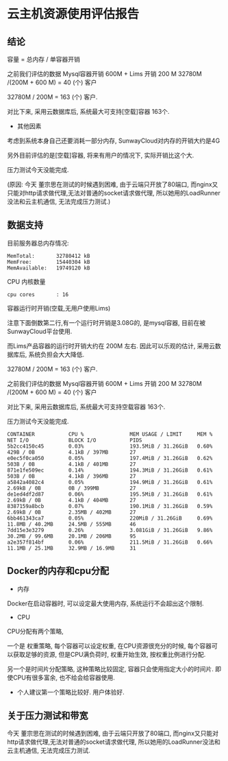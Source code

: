 云主机资源使用评估报告
==

结论
--


容量 = 总内存 / 单容器开销

之前我们评估的数据 Mysql容器开销 600M +  Lims 开销 200 M
32780M /(200M + 600 M)  = 40 (个) 客户

32780M / 200M = 163 (个) 客户.

对比下来, 采用云数据库后, 系统最大可支持[空载]容器 163个.

- 其他因素

 考虑到系统本身自己还要消耗一部分内存, SunwayCloud对内存的开销大约是4G 
 
 另外目前评估的是[空载]容器, 将来有用户的情况下, 实际开销比这个大.

 压力测试今天没能完成. 
 
 (原因: 今天 董宗思在测试的时候遇到困难, 由于云端只开放了80端口, 而nginx又只能对http请求做代理,无法对普通的socket请求做代理, 所以她用的LoadRunner没法和云主机通信, 无法完成压力测试.)

数据支持
--
 
目前服务器总内存情况:

```
MemTotal:       32780412 kB
MemFree:        15440304 kB
MemAvailable:   19749120 kB
```

CPU 内核数量

```
cpu cores       : 16

```

容器运行时开销(空载,无用户使用Lims)

注意下面倒数第二行,有一个运行时开销是3.08G的, 是mysql容器, 目前在被SunwayCloud平台使用.

而Lims产品容器的运行时开销大约在 200M 左右.  因此可以乐观的估计,  采用云数据库后, 系统负担会大大降低.  

32780M / 200M = 163 (个) 客户.

之前我们评估的数据 Mysql容器开销 600M +  Lims 开销 200 M
32780M /(200M + 600 M)  = 40 (个) 客户

对比下来, 采用云数据库后, 系统最大可支持空载容器 163个.

压力测试今天没能完成.


```
CONTAINER           CPU %               MEM USAGE / LIMIT     MEM %               NET I/O             BLOCK I/O           PIDS
5b2cc4150c45        0.03%               193.5MiB / 31.26GiB   0.60%               429B / 0B           4.1kB / 397MB       27
e0ec5f0ca050        0.05%               197.4MiB / 31.26GiB   0.62%               503B / 0B           4.1kB / 401MB       27
871e1fe509ec        0.14%               194.3MiB / 31.26GiB   0.61%               503B / 0B           4.1kB / 396MB       27
a5842a4082c4        0.05%               194.9MiB / 31.26GiB   0.61%               2.69kB / 0B         0B / 399MB          27
de1ed4df2d87        0.06%               195.5MiB / 31.26GiB   0.61%               2.69kB / 0B         4.1kB / 404MB       27
8387159a8bcb        0.07%               190.1MiB / 31.26GiB   0.59%               2.69kB / 0B         2.35MB / 402MB      27
6bb461343ca7        0.05%               220MiB / 31.26GiB     0.69%               11.8MB / 40.2MB     24.5MB / 555MB      46
7dd15e3e3279        0.26%               3.081GiB / 31.26GiB   9.86%               30.2MB / 99.6MB     20.1MB / 206MB      95
a2e357f814bf        0.06%               211.5MiB / 31.26GiB   0.66%               11.1MB / 25.1MB     32.9MB / 16.9MB     31
```

Docker的内存和cpu分配
--
- 内存

Docker在启动容器时, 可以设定最大使用内存, 系统运行不会超出这个限制.

- CPU

CPU分配有两个策略,  

一个是 权重策略,  每个容器可以设定权重, 在CPU资源很充分的时候, 每个容器可以获取足够的资源,  但是CPU满负荷时,  权重开始生效, 按权重比例进行分配.

另一个是时间片分配策略,  这种策略比较固定, 容器只会使用指定大小的时间片. 即使CPU有很多富余, 也不给会给容器使用.

- 个人建议第一个策略比较好.  用户体验好.  


关于压力测试和带宽
--

今天 董宗思在测试的时候遇到困难,  由于云端只开放了80端口, 而nginx又只能对http请求做代理,无法对普通的socket请求做代理,  所以她用的LoadRunner没法和云主机通信, 无法完成压力测试.







